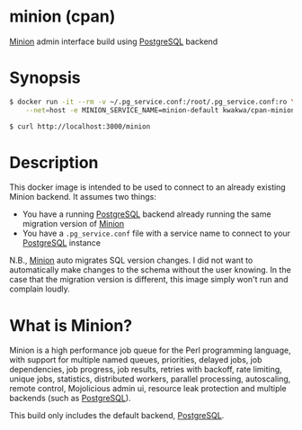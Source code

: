 # minion (cpan)
[Minion] admin interface build using [PostgreSQL] backend

# Synopsis
```bash
$ docker run -it --rm -v ~/.pg_service.conf:/root/.pg_service.conf:ro \
    --net=host -e MINION_SERVICE_NAME=minion-default kwakwa/cpan-minion

$ curl http://localhost:3000/minion
```

# Description
This docker image is intended to be used to connect to an already existing
Minion backend. It assumes two things:

* You have a running [PostgreSQL] backend already running the same migration version of [Minion]
* You have a `.pg_service.conf` file with a service name to connect to your [PostgreSQL] instance

N.B., [Minion] auto migrates SQL version changes. I did not want to
automatically make changes to the schema without the user knowing. In the case
that the migration version is different, this image simply won't run and
complain loudly.

# What is Minion?
Minion is a high performance job queue for the Perl programming language, with support for multiple named queues, priorities, delayed jobs, job dependencies, job progress, job results, retries with backoff, rate limiting, unique jobs, statistics, distributed workers, parallel processing, autoscaling, remote control, Mojolicious admin ui, resource leak protection and multiple backends (such as [PostgreSQL]).

This build only includes the default backend, [PostgreSQL].

[Minion]: https://metacpan.org/pod/Minion
[PostgreSQL]: https://www.postgresql.org/
